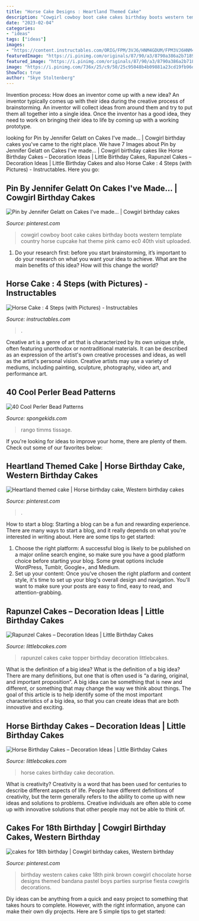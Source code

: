 ```yaml
---
title: "Horse Cake Designs : Heartland Themed Cake"
description: "Cowgirl cowboy boot cake cakes birthday boots western template country horse cupcake hat theme pink camo ec0 40th visit uploaded"
date: "2023-02-04"
categories:
- "ideas"
tags: ["ideas"]
images:
- "https://content.instructables.com/ORIG/FPM/3VJ6/HNM4GDUM/FPM3VJ6HNM4GDUM.jpg?frame=1"
featuredImage: "https://i.pinimg.com/originals/87/90/a3/8790a386a2b71896af1ee440b655ac73.jpg"
featured_image: "https://i.pinimg.com/originals/87/90/a3/8790a386a2b71896af1ee440b655ac73.jpg"
image: "https://i.pinimg.com/736x/25/c9/50/25c95048b4b09881a23cd19fb96dc597.jpg"
ShowToc: true
author: "Skye Stoltenberg"
---
```



Invention process: How does an inventor come up with a new idea?
An inventor typically comes up with their idea during the creative process of brainstorming. An inventor will collect ideas from around them and try to put them all together into a single idea. Once the inventor has a good idea, they need to work on bringing their idea to life by coming up with a working prototype.

	

		
looking for Pin by Jennifer Gelatt on Cakes I&#039;ve made... | Cowgirl birthday cakes you've came to the right place. We have 7 Images about Pin by Jennifer Gelatt on Cakes I&#039;ve made... | Cowgirl birthday cakes like Horse Birthday Cakes – Decoration Ideas | Little Birthday Cakes, Rapunzel Cakes – Decoration Ideas | Little Birthday Cakes and also Horse Cake : 4 Steps (with Pictures) - Instructables. Here you go:
		
    
## Pin By Jennifer Gelatt On Cakes I&#039;ve Made... | Cowgirl Birthday Cakes

<img loading=lazy src="https://i.pinimg.com/originals/87/90/a3/8790a386a2b71896af1ee440b655ac73.jpg" onerror="this.onerror=null;this.src='https://tse1.mm.bing.net/th?id=OIP.H-51IMKjVWqzuPu1yIKPEgHaJ4&amp;pid=15.1';" alt="Pin by Jennifer Gelatt on Cakes I&#039;ve made... | Cowgirl birthday cakes">

_Source: pinterest.com_

>cowgirl cowboy boot cake cakes birthday boots western template country horse cupcake hat theme pink camo ec0 40th visit uploaded. 

	

1. Do your research first: before you start brainstorming, it’s important to do your research on what you want your idea to achieve. What are the main benefits of this idea? How will this change the world?

    
## Horse Cake : 4 Steps (with Pictures) - Instructables

<img loading=lazy src="https://content.instructables.com/ORIG/FPM/3VJ6/HNM4GDUM/FPM3VJ6HNM4GDUM.jpg?frame=1" onerror="this.onerror=null;this.src='https://tse4.mm.bing.net/th?id=OIP.Le6LIVCJ7_7AEEJ1-_55HwHaJ4&amp;pid=15.1';" alt="Horse Cake : 4 Steps (with Pictures) - Instructables">

_Source: instructables.com_

>. 

	

Creative art is a genre of art that is characterized by its own unique style, often featuring unorthodox or nontraditional materials. It can be described as an expression of the artist's own creative processes and ideas, as well as the artist's personal vision. Creative artists may use a variety of mediums, including painting, sculpture, photography, video art, and performance art.

    
## 40 Cool Perler Bead Patterns

<img loading=lazy src="https://spongekids.com/wp-content/uploads/2014/04/perler-beads-patterns/12-rango-and-mr-timms.png" onerror="this.onerror=null;this.src='https://tse3.mm.bing.net/th?id=OIP.Xxu5zfbiUQ50We9MfZfHrwHaJn&amp;pid=15.1';" alt="40 Cool Perler Bead Patterns">

_Source: spongekids.com_

>rango timms tissage. 

	

If you're looking for ideas to improve your home, there are plenty of them. Check out some of our favorites below: 

    
## Heartland Themed Cake | Horse Birthday Cake, Western Birthday Cakes

<img loading=lazy src="https://i.pinimg.com/736x/25/c9/50/25c95048b4b09881a23cd19fb96dc597.jpg" onerror="this.onerror=null;this.src='https://tse4.mm.bing.net/th?id=OIP.DNsZ6xNX2_GmzCLBQVLh8wHaML&amp;pid=15.1';" alt="Heartland themed cake | Horse birthday cake, Western birthday cakes">

_Source: pinterest.com_

>. 

	

How to start a blog:
Starting a blog can be a fun and rewarding experience. There are many ways to start a blog, and it really depends on what you're interested in writing about. Here are some tips to get started: 
1. Choose the right platform: A successful blog is likely to be published on a major online search engine, so make sure you have a good platform choice before starting your blog. Some great options include WordPress, Tumblr, Google+, and Medium. 
2. Set up your content: Once you've chosen the right platform and content style, it's time to set up your blog's overall design and navigation. You'll want to make sure your posts are easy to find, easy to read, and attention-grabbing. 

    
## Rapunzel Cakes – Decoration Ideas | Little Birthday Cakes

<img loading=lazy src="http://www.littlebcakes.com/wp-content/uploads/2013/08/Rapunzel-Cake-Topper.jpg" onerror="this.onerror=null;this.src='https://tse4.mm.bing.net/th?id=OIP.q-DFV787Z3VOXYRHPp52hAHaJ6&amp;pid=15.1';" alt="Rapunzel Cakes – Decoration Ideas | Little Birthday Cakes">

_Source: littlebcakes.com_

>rapunzel cakes cake topper birthday decoration littlebcakes. 

	

What is the definition of a big idea?
What is the definition of a big idea? There are many definitions, but one that is often used is “a daring, original, and important proposition”. A big idea can be something that is new and different, or something that may change the way we think about things. The goal of this article is to help identify some of the most important characteristics of a big idea, so that you can create ideas that are both innovative and exciting.

    
## Horse Birthday Cakes – Decoration Ideas | Little Birthday Cakes

<img loading=lazy src="http://www.littlebcakes.com/wp-content/uploads/2014/01/Horse-Cakes-Pictures.jpg" onerror="this.onerror=null;this.src='https://tse4.mm.bing.net/th?id=OIP.smxNb7viHgNo-FelcJS1wwHaGP&amp;pid=15.1';" alt="Horse Birthday Cakes – Decoration Ideas | Little Birthday Cakes">

_Source: littlebcakes.com_

>horse cakes birthday cake decoration. 

	

What is creativity?
Creativity is a word that has been used for centuries to describe different aspects of life. People have different definitions of creativity, but the term generally refers to the ability to come up with new ideas and solutions to problems. Creative individuals are often able to come up with innovative solutions that other people may not be able to think of.

    
## Cakes For 18th Birthday | Cowgirl Birthday Cakes, Western Birthday

<img loading=lazy src="https://i.pinimg.com/736x/67/cb/c3/67cbc33345caee27e5b52bd2d556608f--th-birthday-party-birthday-cakes-for-girls.jpg" onerror="this.onerror=null;this.src='https://tse4.mm.bing.net/th?id=OIP.BJPhFpcfVobHRi31N4tuiAHaJ3&amp;pid=15.1';" alt="cakes for 18th birthday | Cowgirl birthday cakes, Western birthday">

_Source: pinterest.com_

>birthday western cakes cake 18th pink brown cowgirl chocolate horse designs themed bandana pastel boys parties surprise fiesta cowgirls decorations. 

	

Diy ideas can be anything from a quick and easy project to something that takes hours to complete. However, with the right information, anyone can make their own diy projects. Here are 5 simple tips to get started:

